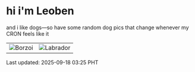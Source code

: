 # hi i'm Leoben

and i like dogs—so have some random dog pics that change whenever my CRON feels like it

|  |  |
|--------|----------|
| ![Borzoi](https://random-dog-vercel.vercel.app/api/random-borzoi?v=1758137133) | ![Labrador](https://random-dog-vercel.vercel.app/api/random-labrador?v=1758137133) |

Last updated: 2025-09-18 03:25 PHT
